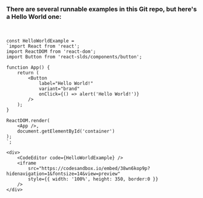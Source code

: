 ### There are several runnable examples in this Git repo, but here's a Hello World one:
<br>

    const HelloWorldExample = 
    `import React from 'react';
    import ReactDOM from 'react-dom';
    import Button from 'react-slds/components/button';
    
    function App() {
        return (
            <Button 
                label="Hello World!" 
                variant="brand" 
                onClick={() => alert('Hello World!')} 
            />
        );    
    }
    
    ReactDOM.render(
        <App />,
        document.getElementById('container')
    );
    `;

    <div>
        <CodeEditor code={HelloWorldExample} />
        <iframe 
            src="https://codesandbox.io/embed/38wn6kop9p?hidenavigation=1&fontsize=14&view=preview"
            style={{ width: '100%', height: 350, border:0 }} 
        />
    </div>    
